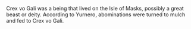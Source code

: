 Crex vo Gali was a being that lived on the Isle of Masks, possibly a great beast or deity. According to Yurnero, abominations were turned to mulch and fed to Crex vo Gali.
